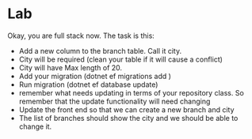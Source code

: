 # Lab

Okay, you are full stack now. The task is this:

* Add a new column to the branch table. Call it city.
* City will be required (clean your table if it will cause a conflict)
* City will have Max length of 20.
* Add your migration (dotnet ef migrations add <name>)
* Run migration (dotnet ef database update)
* remember what needs updating in terms of your repository class. So remember that the update functionality will need changing
* Update the front end so that we can create a new branch and city
* The list of branches should show the city and we should be able to change it.
